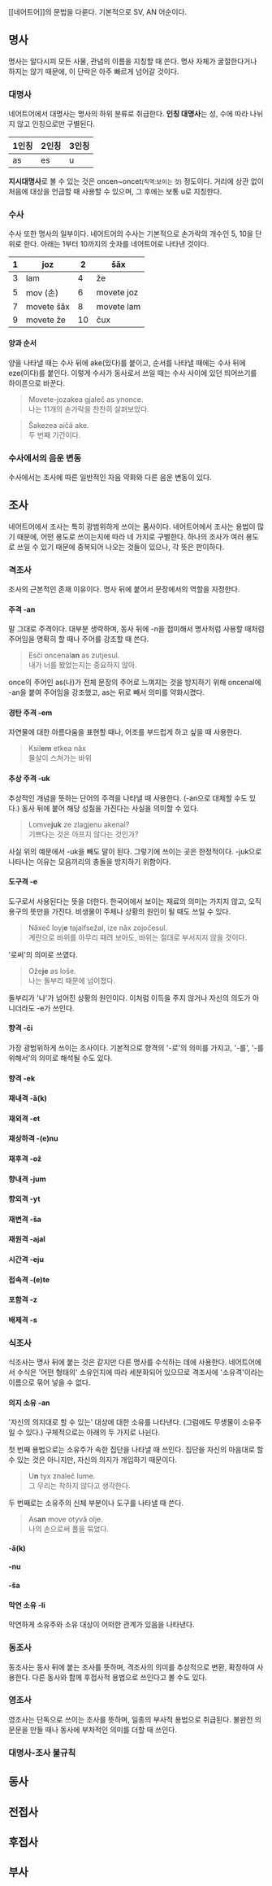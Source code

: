 [[네어트어]]의 문법을 다룬다. 기본적으로 SV, AN 어순이다.

## 명사
명사는 알다시피 모든 사물, 관념의 이름을 지칭할 때 쓴다. 명사 자체가 굴절한다거나 하지는 않기 때문에, 이 단락은 아주 빠르게 넘어갈 것이다.

### 대명사
네어트어에서 대명사는 명사의 하위 분류로 취급한다. **인칭 대명사**는 성, 수에 따라 나뉘지 않고 인칭으로만 구별된다.

| 1인칭 | 2인칭 | 3인칭 |
|--|--|--|
| as | es | u |

**지시대명사**로 볼 수 있는 것은 oncen~oncet<small>(직역:보이는 것)</small> 정도이다. 거리에 상관 없이 처음에 대상을 언급할 때 사용할 수 있으며, 그 후에는 보통 u로 지칭한다.

### 수사
수사 또한 명사의 일부이다. 네어트어의 수사는 기본적으로 손가락의 개수인 5, 10을 단위로 한다. 
아래는 1부터 10까지의 숫자를 네어트어로 나타낸 것이다.

| 1 | joz | 2 | šăx |
|--|--|--|--|
| 3 | lam | 4 | že |
| 5 | mov (손) | 6 | movete joz |
| 7 | movete šăx | 8 | movete lam |
| 9 | movete že | 10 | čux |

#### 양과 순서
양을 나타낼 때는 수사 뒤에 ake(있다)를 붙이고, 순서를 나타낼 때에는 수사 뒤에 eze(이다)를 붙인다. 
이렇게 수사가 동사로서 쓰일 때는 수사 사이에 있던 띄어쓰기를 하이픈으로 바꾼다.

> Movete-jozakea gjaleč as ynonce.  
> 나는 11개의 손가락을 찬찬히 살펴보았다.

> Šakezea aičă ake.  
> 두 번째 기간이다.

### 수사에서의 음운 변동
수사에서는 조사에 따른 일반적인 자음 약화와 다른 음운 변동이 있다.

## 조사
네어트어에서 조사는 특히 광범위하게 쓰이는 품사이다. 
네어트어에서 조사는 용법이 많기 때문에, 어떤 용도로 쓰이는지에 따라 네 가지로 구별한다. 
하나의 조사가 여러 용도로 쓰일 수 있기 때문에 중복되어 나오는 것들이 있으나, 각 뜻은 판이하다.

### 격조사
조사의 근본적인 존재 이유이다. 명사 뒤에 붙어서 문장에서의 역할을 지정한다.

#### 주격 -an
말 그대로 주격이다. 대부분 생략하며, 동사 뒤에 -n을 접미해서 명사처럼 사용할 때처럼 주어임을 명확히 할 때나 주어를 강조할 때 쓴다.

> Esči oncenal**an** as zutjesul.  
> 내가 너를 봤었는지는 중요하지 않아.

once의 주어인 as(나)가 전체 문장의 주어로 느껴지는 것을 방지하기 위해 oncenal에 -an을 붙여 주어임을 강조했고, as는 뒤로 빼서 의미를 약화시켰다.

#### 경탄 주격 -em
자연물에 대한 아름다움을 표현할 때나, 어조를 부드럽게 하고 싶을 때 사용한다.

> Ksil**em** etkea năx  
> 물살이 스쳐가는 바위

#### 추상 주격 -uk
추상적인 개념을 뜻하는 단어의 주격을 나타낼 때 사용한다. (-an으로 대체할 수도 있다.) 동사 뒤에 붙어 해당 성질을 가진다는 사실을 의미할 수 있다.

> Lomve**juk** ze zlagjenu akenal?  
> 기쁘다는 것은 아프지 않다는 것인가?

사실 위의 예문에서 -uk을 빼도 말이 된다. 그렇기에 쓰이는 곳은 한정적이다. -juk으로 나타나는 이유는 모음끼리의 충돌을 방지하기 위함이다.

#### 도구격 -e
도구로서 사용된다는 뜻을 더한다. 한국어에서 보이는 재료의 의미는 가지지 않고, 오직 용구의 뜻만을 가진다. 비생물이 주체나 상황의 원인이 될 때도 쓰일 수 있다.

> Năxeč loyj**e** tajaifsežal, ize năx zojočesul.  
> 계란으로 바위를 아무리 때려 보아도, 바위는 절대로 부서지지 않을 것이다.

'로써'의 의미로 쓰였다.

> Ože**je** as loše.  
> 나는 돌부리 때문에 넘어졌다.

돌부리가 '나'가 넘어진 상황의 원인이다. 이처럼 이득을 주지 않거나 자신의 의도가 아니더라도 -e가 쓰인다.

#### 향격 -či
가장 광범위하게 쓰이는 조사이다. 기본적으로 향격의 '-로'의 의미를 가지고, '-를', '-를 위해서'의 의미로 해석될 수도 있다.

#### 향격 -ek

#### 재내격 -ă(k)

#### 재외격 -et

#### 재상하격 -(e)nu

#### 재후격 -ož

#### 향내격 -jum

#### 향외격 -yt

#### 재변격 -ša

#### 재원격 -ajal

#### 시간격 -eju

#### 접속격 -(e)te

#### 포함격 -z

#### 배제격 -s

### 식조사
식조사는 명사 뒤에 붙는 것은 같지만 다른 명사를 수식하는 데에 사용한다. 
네어트어에서 수식은 '어떤 형태의' 소유인지에 따라 세분화되어 있으므로 격조사에 '소유격'이라는 이름으로 묶어 넣을 수 없다.

#### 의지 소유 -an
'자신의 의지대로 할 수 있는' 대상에 대한 소유를 나타낸다. 
(그럼에도 무생물이 소유주일 수 있다.) 
구체적으로는 아래의 두 가지로 나뉜다.

첫 번째 용법으로는 소유주가 속한 집단을 나타낼 때 쓰인다. 
집단을 자신의 마음대로 할 수 있는 것은 아니지만, 자신의 의지가 개입하기 때문이다.

> U**n** tyx znaleč lume.  
> 그 무리는 착하지 않다고 생각한다.

두 번째로는 소유주의 신체 부분이나 도구를 나타낼 때 쓴다.

> As**an** move otyvă olje.  
> 나의 손으로써 풀을 묶었다.

#### -ă(k)

#### -nu

#### -ša

#### 막연 소유 -li
막연하게 소유주와 소유 대상이 어떠한 관계가 있음을 나타낸다.

### 동조사
동조사는 동사 뒤에 붙는 조사를 뜻하며, 격조사의 의미를 추상적으로 변환, 확장하여 사용한다. 다른 동사와 함께 후접사적 용법으로 쓰인다고 볼 수도 있다.
 
### 영조사
영조사는 단독으로 쓰이는 조사를 뜻하며, 일종의 부사적 용법으로 취급된다. 불완전 의문문을 만들 때나 동사에 부차적인 의미를 더할 때 쓰인다.

### 대명사-조사 불규칙

## 동사

## 전접사

## 후접사

## 부사
